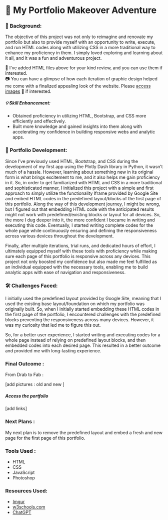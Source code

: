 # 🎨 My Portfolio Makeover Adventure

### 🌟 Background:
The objective of this project was not only to reimagine and renovate my portfolio but also to provide myself with an opportunity to write, execute, and run HTML codes 
along with utilizing CSS in a more traditional way to enhance my proficiency in them. I simply loved exploring and learning about it all, and it was a fun and adventurous project.

📁 I've added HTML files above for your kind review, and you can use them if interested.<br>
📷 You can have a glimpse of how each iteration of graphic design helped me come with a finalized appealing look of the website. Please [access images](https://imgur.com/a/oVnPeqP) 🔗 if interested. 

##### 💡 Skill Enhancement:
* Obtained proficiency in utilizing HTML, Bootstrap, and CSS more efficiently and effectively.
* Built more knowledge and gained insights into them along with accelerating my confidence in building responsive webs and analytic apps.

### 🚀 Portfolio Development:
Since I’ve previously used HTML, Bootstrap, and CSS during the development of my first app using the Plotly Dash library in Python, it wasn’t much of a hassle. 
However, learning about something new in its original form is what brings excitement to me, and it also helps me gain proficiency in it. So, in order to get 
familiarized with HTML and CSS in a more traditional and sophisticated manner, I initialized this project with a simple and first approach to simply utilize 
the functionality Iframe provided by Google Site and embed HTML codes in the predefined layout/blocks of the first page of this portfolio. Along the way 
of this development journey, I might be wrong, but I figured out that embedding HTML code with the anticipated results might not work with predefined/existing 
blocks or layout for all devices. So, the more I dug deeper into it, the more confident I became in writing and executing this code. 
Eventually, I started writing complete codes for the whole page while continuously ensuring and defining the responsiveness across various devices throughout the development.

Finally, after multiple iterations, trial runs, and dedicated hours of effort, I ultimately equipped myself with these tools with proficiency while making sure each page 
of this portfolio is responsive across any devices. This project not only boosted my confidence but also made me feel 
fulfilled as an individual equipped with the necessary tools, enabling me to build analytic apps with ease of navigation and responsiveness.

### 🛠️ Challenges Faced:
I initially used the predefined layout provided by Google Site, meaning that I used the existing base layout/foundation on which my portfolio was originally built. 
So, when I initially started embedding these HTML codes in the first page of the portfolio, I encountered challenges with the predefined blocks preventing the 
responsiveness across many devices. However, it was my curiosity that led me to figure this out.

So, for a better user experience, I started writing and executing codes for a whole page instead of relying on predefined layout blocks, and then embedded codes into each desired page. This resulted in a better outcome and provided me with long-lasting experience.


### Final Outcome : 
From Drab to Fab : 

[add pictures : old and new ]

##### Access the portfolio 
[add links]

### Next Plans : 

My next plan is to remove the predefined layout and embed a fresh and new page for the first page of this portfolio.

### Tools Used : 
* HTML
* CSS
* JavaScript 
* Photoshop

### Resources Used: 
* [Imgur](https://imgur.com/)
* [w3schools.com](https://www.w3schools.com/)
* [ChatGPT](https://chat.openai.com/)
